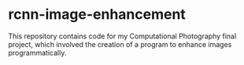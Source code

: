 # rcnn-image-enhancement
This repository contains code for my Computational Photography final project, which involved the creation of a program to enhance images programmatically.
